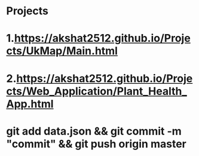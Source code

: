 # Projects
# 1.https://akshat2512.github.io/Projects/UkMap/Main.html 
# 2.https://akshat2512.github.io/Projects/Web_Application/Plant_Health_App.html
# git add data.json && git commit -m "commit" && git push origin master
